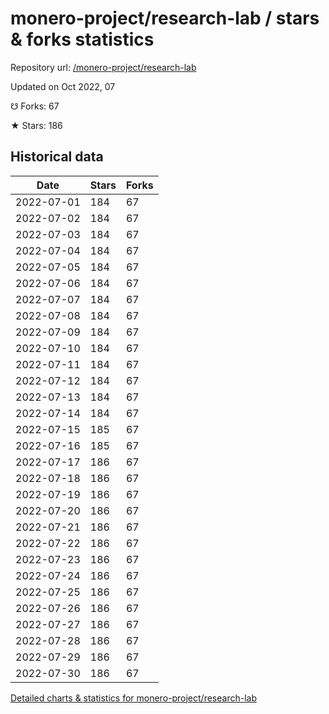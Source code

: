 # monero-project/research-lab / stars & forks statistics

Repository url: [/monero-project/research-lab](https://github.com/monero-project/research-lab)

Updated on Oct 2022, 07

☋ Forks: 67

★ Stars: 186

## Historical data
| Date | Stars | Forks |
|------|-------|-------|
| 2022-07-01 | 184 | 67 | 
| 2022-07-02 | 184 | 67 | 
| 2022-07-03 | 184 | 67 | 
| 2022-07-04 | 184 | 67 | 
| 2022-07-05 | 184 | 67 | 
| 2022-07-06 | 184 | 67 | 
| 2022-07-07 | 184 | 67 | 
| 2022-07-08 | 184 | 67 | 
| 2022-07-09 | 184 | 67 | 
| 2022-07-10 | 184 | 67 | 
| 2022-07-11 | 184 | 67 | 
| 2022-07-12 | 184 | 67 | 
| 2022-07-13 | 184 | 67 | 
| 2022-07-14 | 184 | 67 | 
| 2022-07-15 | 185 | 67 | 
| 2022-07-16 | 185 | 67 | 
| 2022-07-17 | 186 | 67 | 
| 2022-07-18 | 186 | 67 | 
| 2022-07-19 | 186 | 67 | 
| 2022-07-20 | 186 | 67 | 
| 2022-07-21 | 186 | 67 | 
| 2022-07-22 | 186 | 67 | 
| 2022-07-23 | 186 | 67 | 
| 2022-07-24 | 186 | 67 | 
| 2022-07-25 | 186 | 67 | 
| 2022-07-26 | 186 | 67 | 
| 2022-07-27 | 186 | 67 | 
| 2022-07-28 | 186 | 67 | 
| 2022-07-29 | 186 | 67 | 
| 2022-07-30 | 186 | 67 | 


[Detailed charts & statistics for monero-project/research-lab](https://reviewgithub.com/rep/monero-project/research-lab)
